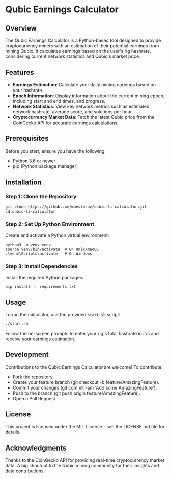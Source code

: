 # Qubic Earnings Calculator

## Overview
The Qubic Earnings Calculator is a Python-based tool designed to provide cryptocurrency miners with an estimation of their potential earnings from mining Qubic. It calculates earnings based on the user's rig hashrate, considering current network statistics and Qubic's market price.

## Features
- **Earnings Estimation**: Calculate your daily mining earnings based on your hashrate.
- **Epoch Information**: Display information about the current mining epoch, including start and end times, and progress.
- **Network Statistics**: View key network metrics such as estimated network hashrate, average score, and solutions per hour.
- **Cryptocurrency Market Data**: Fetch the latest Qubic price from the CoinGecko API for accurate earnings calculations.

## Prerequisites

Before you start, ensure you have the following:

- Python 3.6 or newer
- pip (Python package manager)

## Installation

### Step 1: Clone the Repository

```shell
git clone https://github.com/mnestorov/qubic-li-calculator.git
cd qubic-li-calculator
```
### Step 2: Set Up Python Environment

Create and activate a Python virtual environment:

```shell
python3 -m venv venv
source venv/bin/activate  # On Unix/macOS
.\venv\Scripts\activate   # On Windows
```

### Step 3: Install Dependencies

Install the required Python packages:

```shell
pip install -r requirements.txt
```

## Usage

To run the calculator, use the provided `start.sh` script:

```shell
./start.sh
```

Follow the on-screen prompts to enter your rig's total hashrate in it/s and receive your earnings estimation.

## Development

Contributions to the Qubic Earnings Calculator are welcome! To contribute:

- Fork the repository.
- Create your feature branch (git checkout -b feature/AmazingFeature).
- Commit your changes (git commit -am 'Add some AmazingFeature').
- Push to the branch (git push origin feature/AmazingFeature).
- Open a Pull Request.

## License

This project is licensed under the MIT License - see the LICENSE.md file for details.

## Acknowledgments

Thanks to the CoinGecko API for providing real-time cryptocurrency market data. A big shoutout to the Qubic mining community for their insights and data contributions.

